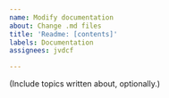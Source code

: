 ```yaml
---
name: Modify documentation
about: Change .md files
title: 'Readme: [contents]'
labels: Documentation
assignees: jvdcf

---
```


(Include topics written about, optionally.)
